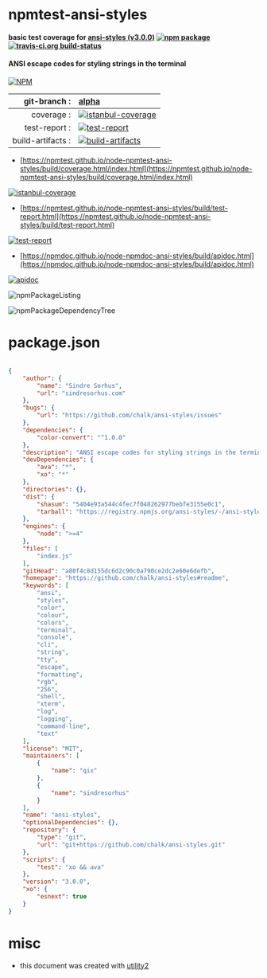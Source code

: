 # npmtest-ansi-styles

#### basic test coverage for  [ansi-styles (v3.0.0)](https://github.com/chalk/ansi-styles#readme)  [![npm package](https://img.shields.io/npm/v/npmtest-ansi-styles.svg?style=flat-square)](https://www.npmjs.org/package/npmtest-ansi-styles) [![travis-ci.org build-status](https://api.travis-ci.org/npmtest/node-npmtest-ansi-styles.svg)](https://travis-ci.org/npmtest/node-npmtest-ansi-styles)

#### ANSI escape codes for styling strings in the terminal

[![NPM](https://nodei.co/npm/ansi-styles.png?downloads=true&downloadRank=true&stars=true)](https://www.npmjs.com/package/ansi-styles)

| git-branch : | [alpha](https://github.com/npmtest/node-npmtest-ansi-styles/tree/alpha)|
|--:|:--|
| coverage : | [![istanbul-coverage](https://npmtest.github.io/node-npmtest-ansi-styles/build/coverage.badge.svg)](https://npmtest.github.io/node-npmtest-ansi-styles/build/coverage.html/index.html)|
| test-report : | [![test-report](https://npmtest.github.io/node-npmtest-ansi-styles/build/test-report.badge.svg)](https://npmtest.github.io/node-npmtest-ansi-styles/build/test-report.html)|
| build-artifacts : | [![build-artifacts](https://npmtest.github.io/node-npmtest-ansi-styles/glyphicons_144_folder_open.png)](https://github.com/npmtest/node-npmtest-ansi-styles/tree/gh-pages/build)|

- [https://npmtest.github.io/node-npmtest-ansi-styles/build/coverage.html/index.html](https://npmtest.github.io/node-npmtest-ansi-styles/build/coverage.html/index.html)

[![istanbul-coverage](https://npmtest.github.io/node-npmtest-ansi-styles/build/screenCapture.buildCi.browser.%252Ftmp%252Fbuild%252Fcoverage.lib.html.png)](https://npmtest.github.io/node-npmtest-ansi-styles/build/coverage.html/index.html)

- [https://npmtest.github.io/node-npmtest-ansi-styles/build/test-report.html](https://npmtest.github.io/node-npmtest-ansi-styles/build/test-report.html)

[![test-report](https://npmtest.github.io/node-npmtest-ansi-styles/build/screenCapture.buildCi.browser.%252Ftmp%252Fbuild%252Ftest-report.html.png)](https://npmtest.github.io/node-npmtest-ansi-styles/build/test-report.html)

- [https://npmdoc.github.io/node-npmdoc-ansi-styles/build/apidoc.html](https://npmdoc.github.io/node-npmdoc-ansi-styles/build/apidoc.html)

[![apidoc](https://npmdoc.github.io/node-npmdoc-ansi-styles/build/screenCapture.buildCi.browser.%252Ftmp%252Fbuild%252Fapidoc.html.png)](https://npmdoc.github.io/node-npmdoc-ansi-styles/build/apidoc.html)

![npmPackageListing](https://npmtest.github.io/node-npmtest-ansi-styles/build/screenCapture.npmPackageListing.svg)

![npmPackageDependencyTree](https://npmtest.github.io/node-npmtest-ansi-styles/build/screenCapture.npmPackageDependencyTree.svg)



# package.json

```json

{
    "author": {
        "name": "Sindre Sorhus",
        "url": "sindresorhus.com"
    },
    "bugs": {
        "url": "https://github.com/chalk/ansi-styles/issues"
    },
    "dependencies": {
        "color-convert": "^1.0.0"
    },
    "description": "ANSI escape codes for styling strings in the terminal",
    "devDependencies": {
        "ava": "*",
        "xo": "*"
    },
    "directories": {},
    "dist": {
        "shasum": "5404e93a544c4fec7f048262977bebfe3155e0c1",
        "tarball": "https://registry.npmjs.org/ansi-styles/-/ansi-styles-3.0.0.tgz"
    },
    "engines": {
        "node": ">=4"
    },
    "files": [
        "index.js"
    ],
    "gitHead": "a80f4c8d155dc6d2c90c0a790ce2dc2e60e6defb",
    "homepage": "https://github.com/chalk/ansi-styles#readme",
    "keywords": [
        "ansi",
        "styles",
        "color",
        "colour",
        "colors",
        "terminal",
        "console",
        "cli",
        "string",
        "tty",
        "escape",
        "formatting",
        "rgb",
        "256",
        "shell",
        "xterm",
        "log",
        "logging",
        "command-line",
        "text"
    ],
    "license": "MIT",
    "maintainers": [
        {
            "name": "qix"
        },
        {
            "name": "sindresorhus"
        }
    ],
    "name": "ansi-styles",
    "optionalDependencies": {},
    "repository": {
        "type": "git",
        "url": "git+https://github.com/chalk/ansi-styles.git"
    },
    "scripts": {
        "test": "xo && ava"
    },
    "version": "3.0.0",
    "xo": {
        "esnext": true
    }
}
```



# misc
- this document was created with [utility2](https://github.com/kaizhu256/node-utility2)
